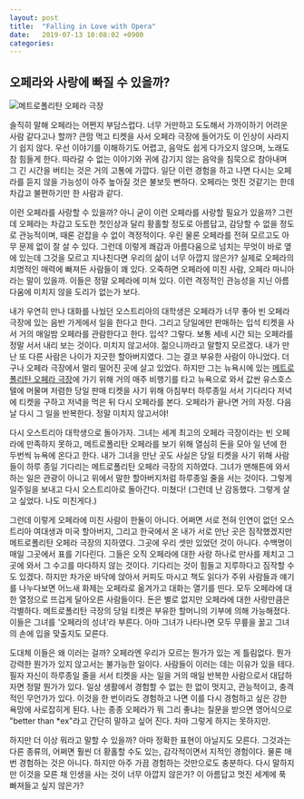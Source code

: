 ```yaml
---
layout: post
title:  "Falling in Love with Opera"
date:   2019-07-13 10:08:02 +0900
categories: 
---
```

##  오페라와 사랑에 빠질 수 있을까?



![메트로폴리탄 오페라 극장](https://images.unsplash.com/photo-1560184611-5b5749138c3c?ixlib=rb-1.2.1&ixid=eyJhcHBfaWQiOjEyMDd9&auto=format&fit=crop&w=1487&q=80)

솔직히 말해 오페라는 어쩐지 부담스럽다. 너무 거만하고 도도해서 가까이하기 어려운 사람 같다고나 할까? 큰맘 먹고 티켓을 사서 오페라 극장에 들어가도 이 인상이 사라지기 쉽지 않다. 우선 이야기를 이해하기도 어렵고, 음악도 쉽게 다가오지 않으며, 노래도 참 힘들게 한다. 따라갈 수 없는 이야기와 귀에 감기지 않는 음악을 침묵으로 참아내며 그 긴 시간을 버티는 것은 거의 고통에 가깝다. 일단 이런 경험을 하고 나면 다시는 오페라를 듣지 않을 가능성이 아주 높아질 것은 불보듯 뻔하다. 오페라는 멋진 것같기는 한데 차갑고 불편하기만 한 사람과 같다. 


이런 오페라를 사랑할 수 있을까? 아니 굳이 이런 오페라를 사랑할 필요가 있을까? 그런데 오페라는 차갑고 도도한 첫인상과 달리 황홀할 정도로 아름답고, 감당할 수 없을 정도로 관능적이며, 때론 걷잡을 수 없이 격정적이다. 우린 물론 오페라를 전혀 모르고도 아무 문제 없이 잘 살 수 있다. 그런데 이렇게 쾌감과 아름다움으로 넘치는 무엇이 바로 옆에 있는데 그것을 모르고 지나친다면 우리의 삶이 너무 아깝지 않은가? 실제로 오페라의 치명적인 매력에 빠져든 사람들이 꽤 있다. 오죽하면 오페라에 미친 사람, 오페라 마니아라는 말이 있을까. 이들은 정말 오페라에 미쳐 있다. 이런 격정적인 관능성을 지닌 아름다움에 미치지 않을 도리가 없는가 보다. 


내가 우연히 만나 대화를 나눴던 오스트리아의 대학생은 오페라가 너무 좋아 빈 오페라 극장에 있는 음반 가게에서 일을 한다고 한다. 그리고 당일에만 판매하는 입석 티켓을 사서 거의 매일밤 오페라를 관람한다고 한다. 입석? 그렇다. 보통 세네 시간 되는 오페라를 정말 서서 내리 보는 것이다. 미치지 않고서야. 젊으니까라고 말할지 모르겠다. 내가 만난 또 다른 사람은 나이가 지긋한 할아버지였다. 그는 결코 부유한 사람이 아니었다. 더구나 오페라 극장에서 멀리 떨어진 곳에 살고 있었다. 하지만 그는 뉴욕시에 있는 [메트로폴리탄 오페라 극장](https://www.metopera.org/)에 가기 위해 거의 매주 비행기를 타고 뉴욕으로 와서 값싼 유스호스텔에 머물며 저렴한 당일 판매 티켓을 사기 위해 아침부터 하루종일 서서 기다리다 저녁에 티켓을 구하고 저녁을 먹은 뒤 다시 오페라를 본다. 오페라가 끝나면 거의 자정. 다음날 다시 그 일을 반복한다. 정말 미치지 않고서야! 


다시 오스트리아 대학생으로 돌아가자. 그녀는 세계 최고의 오페라 극장이라는 빈 오페라에 만족하지 못하고, 메트로폴리탄 오페라를 보기 위해 열심히 돈을 모아 일 년에 한 두번씩 뉴욕에 온다고 한다. 내가 그녀을 만난 곳도 사실은 당일 티켓을 사기 위해 사람들이 하루 종일 기다리는 메트로폴리탄 오페라 극장의 지하였다. 그녀가 맨해튼에 와서 하는 일은 관광이 아니고 위에서 말한 할아버지처럼 하루종일 줄을 서는 것이다. 그렇게 일주일을 보내고 다시 오스트리아로 돌아간다. 미쳤다! (그런데 난 감동했다. 그렇게 살고 싶었다. 나도 미친게다.)


그런데 이렇게 오페라에 미친 사람이 한둘이 아니다. 어쩌면 서로 전혀 인연이 없던 오스트리아 여대생과 미국 할아버지, 그리고 한국에서 온 내가 서로 만난 곳은 짐작했겠지만 메트로폴리탄 오페라 극장의 지하였다. 그곳에 우리 셋만 있었던 것이 아니다. 수백명이 매일 그곳에서 표를 기다린다. 그들은 오직 오페라에 대한 사랑 하나로 만사를 제치고 그곳에 와서 그 수고를 마다하지 않는 것이다. 기다리는 것이 힘들고 지루하다고 짐작할 수도 있겠다. 하지만 차가운 바닥에 앉아서 커피도 마시고 책도 읽다가 주위 사람들과 얘기를 나누다보면 어느새 화제는 오페라로 옮겨가고 대화는 열기를 띤다. 모두 오페라에 대한 열정으로 뜨겁게 달아오른 사람들이다. 돈은 별로 없지만 오페라에 대한 사랑만큼은 각별하다. 메트로폴리탄 극장의 당일 티켓은 부유한 할머니의 기부에 의해 가능해졌다. 이들은 그녀를 '오페라의 성녀'라 부른다. 아마 그녀가 나타나면 모두 무릎을 꿇고 그녀의 손에 입을 맞출지도 모른다. 


도대체 이들은 왜 이러는 걸까? 오페라엔 우리가 모르는 뭔가가 있는 게 틀림없다. 뭔가 강력한 뭔가가 있지 않고서는 불가능한 일이다. 사람들이 이러는 데는 이유가 있을 테다. 필자 자신이 하루종일 줄을 서서 티켓을 사는 일을 거의 매일 반복한 사람으로서 대답하자면 정말 뭔가가 있다. 일상 생활에서 경험할 수 없는 한 없이 멋지고, 관능적이고, 충격적인 무언가가 있다. 이것을 한 번이라도 경험하고 나면 이를 다시 경험하고 싶은 강한 욕망에 사로잡히게 된다. 나는 종종 오페라가 뭐 그리 좋냐는 질문을 받으면 영어식으로 "better than *ex"라고 간단히 말하고 싶어 진다. 차마 그렇게 하지는 못하지만. 

하지만 더 이상 뭐라고 말할 수 있을까? 아마 정확한 표현이 아닐지도 모른다. 그것과는 다른 종류의, 어쩌면 훨씬 더 황홀할 수도 있는, 감각적이면서 지적인 경험이다. 물론 매번 경험하는 것은 아니다. 하지만 아주 가끔 경험하는 것만으로도 충분하다. 다시 말하지만 이것을 모른 채 인생을 사는 것이 너무 아깝지 않은가? 이 아름답고 멋진 세계에 푹 빠져들고 싶지 않은가?



